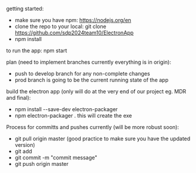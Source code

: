 getting started:
- make sure you have npm: https://nodejs.org/en
- clone the repo to your local: git clone https://github.com/sdp2024team10/ElectronApp
- npm install

to run the app:
npm start

plan (need to implement branches currently everything is in origin):
- push to develop branch for any non-complete changes
- prod branch is going to be the current running state of the app

build the electron app (only will do at the very end of our project eg. MDR and final):
- npm install --save-dev electron-packager
- npm electron-packager . <app name>
this will create the exe

Process for committs and pushes currently (will be more robust soon):
- git pull origin master (good practice to make sure you have the updated version)
- git add <file>
- git commit -m "commit message"
- git push origin master

